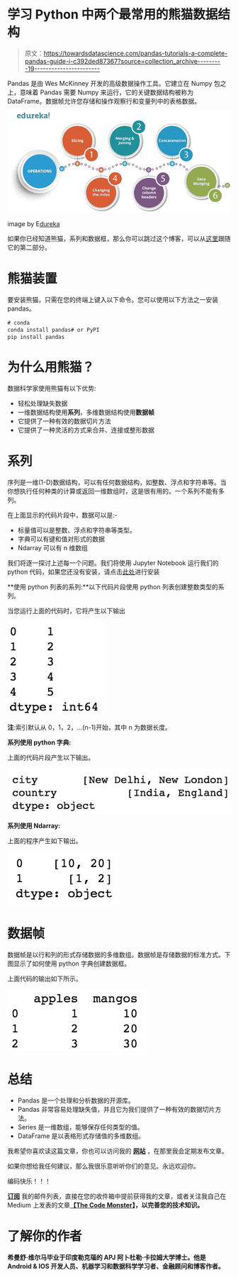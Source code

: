 # 学习 Python 中两个最常用的熊猫数据结构

> 原文：<https://towardsdatascience.com/pandas-tutorials-a-complete-pandas-guide-i-c392ded87367?source=collection_archive---------19----------------------->

Pandas 是由 Wes McKinney 开发的高级数据操作工具。它建立在 Numpy 包之上，意味着 Pandas 需要 Numpy 来运行，它的关键数据结构被称为 DataFrame。数据帧允许您存储和操作观察行和变量列中的表格数据。

![](img/c681c043a63be95c6a5e345333607d49.png)

image by E[dureka](https://www.edureka.co/blog/python-pandas-tutorial/)

如果你已经知道熊猫，系列和数据框，那么你可以跳过这个博客，可以从[这里](https://medium.com/@himanshusoni501/pandas-guide-with-python-example-ii-basic-pandas-operations-4cf9704fd062)跟随它的第二部分。

# **熊猫装置**

要安装熊猫，只需在您的终端上键入以下命令。您可以使用以下方法之一安装 pandas。

```
# conda
conda install pandas# or PyPI
pip install pandas
```

# **为什么用熊猫？**

数据科学家使用熊猫有以下优势:

*   轻松处理缺失数据
*   一维数据结构使用**系列**，多维数据结构使用**数据帧**
*   它提供了一种有效的数据切片方法
*   它提供了一种灵活的方式来合并、连接或整形数据

# **系列**

序列是一维(1-D)数据结构，可以有任何数据结构，如整数、浮点和字符串等。当你想执行任何种类的计算或返回一维数组时，这是很有用的。一个系列不能有多列。

在上面显示的代码片段中，数据可以是:-

*   标量值可以是整数、浮点和字符串等类型。
*   字典可以有键和值对形式的数据
*   Ndarray 可以有 n 维数组

我们将逐一探讨上述每一个问题。我们将使用 Jupyter Notebook 运行我们的 python 代码，如果您还没有安装，请点击[此处](https://jupyter.org/install)进行安装

**使用 python 列表的系列:**以下代码片段使用 python 列表创建整数类型的系列。

当您运行上面的代码时，它将产生以下输出

![](img/b00956398d889c47dc764f42a12f7612.png)

**注**:索引默认从 0，1，2，…(n-1)开始，其中 n 为数据长度。

**系列使用 python 字典:**

上面的代码片段产生以下输出。

![](img/599bf34775dd0edce9deb7349c85c359.png)

**系列使用 Ndarray:**

上面的程序产生如下输出。

![](img/053ba091a3e7f05305c71a72d56a26a6.png)

# **数据帧**

数据帧是以行和列的形式存储数据的多维数组。数据帧是存储数据的标准方式。下图显示了如何使用 python 字典创建数据框。

上面代码的输出如下所示。

![](img/5746a4723f2f72a2b4918a9bfc17fd35.png)

# **总结**

*   Pandas 是一个处理和分析数据的开源库。
*   Pandas 非常容易处理缺失值，并且它为我们提供了一种有效的数据切片方法。
*   Series 是一维数组，能够保存任何类型的值。
*   DataFrame 是以表格形式存储值的多维数组。

我希望你喜欢读这篇文章，你也可以访问我的 [**网站**](http://thehimanshuverma.com/) ，在那里我会定期发布文章。

如果你想给我任何建议，那么我很乐意听听你们的意见。永远欢迎你。

编码快乐！！！

[**订阅**](https://mailchi.mp/b08da935e5d9/himanshuverma) 我的邮件列表，直接在您的收件箱中提前获得我的文章，或者关注我自己在 Medium 上发表的文章[**【The Code Monster**](https://medium.com/the-code-monster)**】，以完善您的技术知识。**

# **了解你的作者**

**希曼舒·维尔马毕业于印度勒克瑙的 APJ 阿卜杜勒·卡拉姆大学博士。他是 Android & IOS 开发人员、机器学习和数据科学学习者、金融顾问和博客作者。**